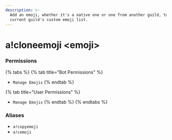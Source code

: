 ```yaml
---
description: >-
  Add an emoji, whether it's a native one or one from another guild, to the
  current guild's custom emoji list.
---
```


# a!cloneemoji &lt;emoji&gt;

### Permissions

{% tabs %}
{% tab title="Bot Permissions" %}
* `Manage Emojis`
{% endtab %}

{% tab title="User Permissions" %}
* `Manage Emojis`
{% endtab %}
{% endtabs %}

### Aliases

* `a!copyemoji`
* `a!cemoji`

